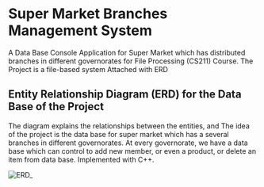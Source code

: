 # Super Market Branches Management System
A Data Base Console Application for Super Market which has distributed branches in different governorates for File Processing (CS211) Course. The Project is a file-based system Attached with ERD

## Entity Relationship Diagram (ERD) for the Data Base of the Project

The diagram explains the relationships between the entities, and The idea of the project is the data base for super market which has a several branches in different governorates. At every governorate, we have a data base which can control to add new member, or even a product, or delete an item from data base. Implemented with C++.

![ERD_](https://user-images.githubusercontent.com/63167915/78508191-3c0c0d80-7785-11ea-8d23-6bcda7066ae3.png)
